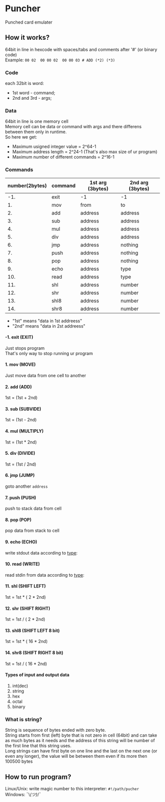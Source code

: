 # Puncher
Punched card emulater

## How it works?

64bit in line in hexcode with spaces/tabs and comments after '#' (or binary code)  
Example: `00 02  00 00 02  00 00 03 # ADD (*2) (*3)` 

### Code
each 32bit is word:
* 1st word - command;
* 2nd and 3rd - args;

### Data
64bit in line is one memory cell  
Memory cell can be data or command with args and there differens between them only in runtime.  
So here we get:
* Maximum usigned integer value = 2^64-1
* Maximum address length = 2^24-1 (That's also max size of ur program)
* Maximum number of different commands = 2^16-1


### Commands
| number(2bytes)	|	command	| 1st arg (3bytes)  | 2nd arg (3bytes)  |
|-------------------|-----------|-------------------|-------------------|
|  -1.				|	exit	|	-1				|	-1				|
|	1.				|	mov		|	from			|	to				|
|	2.				|	add		|	address			|	address			|
|	3.				|	sub		|	address			|	address			|
|	4.				|	mul		|	address			|	address			|
|	5.				|	div		|	address			|	address			|
|	6.				|	jmp		|	address			|	nothing			|
|	7.				|	push	|	address			|	nothing			|
|	8.				|	pop		|	address			|	nothing			|
|	9.				|	echo	|	address			|	type			|
|	10.				|	read	|	address			|	type			|
|	11.				|	shl		|	address			|	number			|
|	12.				|	shr		|	address			|	number			|
|	13.				|	shl8	|	address			|	number			|
|	14.				|	shr8	|	address			|	number			|

* "1st" means "data in 1st addreess"
* "2nd" means "data in 2st addreess"

#### -1. exit  (EXIT)  
Just stops program  
That's only way to stop running ur program

#### 1. mov  (MOVE)  
Just move data from one cell to another

#### 2. add  (ADD)  
1st  = (1st + 2nd)

#### 3. sub  (SUBVIDE)  
1st = (1st - 2nd)

#### 4. mul  (MULTIPLY)  
1st = (1st * 2nd)

#### 5. div  (DIVIDE)  
1st = (1st / 2nd)

#### 6. jmp  (JUMP)  
goto another `address`

#### 7. push  (PUSH)  
push to stack data from cell

#### 8. pop  (POP)  
pop data from stack to cell

#### 9. echo  (ECHO)  
write stdout data according to [type](https://github.com/moff4/Puncher#types-of-input-and-output-data):

#### 10. read  (WRITE)  
read stdin from data according to [type](https://github.com/moff4/Puncher#types-of-input-and-output-data):

#### 11. shl  (SHIFT LEFT)  
1st = 1st * ( 2 * 2nd)

#### 12. shr  (SHIFT RIGHT)  
1st = 1st / ( 2 * 2nd)

#### 13. shl8  (SHIFT LEFT 8 bit)  
1st = 1st * ( 16 * 2nd)

#### 14. shr8  (SHIFT RIGHT 8 bit)  
1st = 1st / ( 16 * 2nd)

#### Types of input and output data  
1) int(dec)  
2) string  
3) hex  
4) octal  
5) binary  


### What is string?
String is sequence of bytes ended with zero byte.  
String starts from first (left) byte that is not zero in cell (64bit) and can take as much bytes as it needs and the address of this string will be number of the first line that this string uses.  
Long strings can have first byte on one line and the last on the next one (or even any longer), the value will be between them even if its more then 100500 bytes  

## How to run program?
Linux/Unix: write magic number to this interpreter: `#!/path/pucher`  
Windows: ¯\\_(ツ)_/¯





